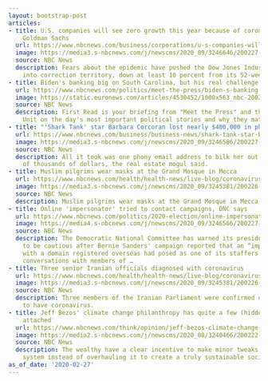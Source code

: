 ```yaml
---
layout: bootstrap-post
articles:
- title: U.S. companies will see zero growth this year because of coronavirus, says
    Goldman Sachs
  url: https://www.nbcnews.com/business/corporations/u-s-companies-will-see-zero-growth-year-because-coronavirus-n1144081
  image: https://media3.s-nbcnews.com/j/newscms/2020_09/3246646/200227-goldman-sachs-al-0908_8520cbf400a49e890c69ed4d7fcd7dab.nbcnews-fp-1200-630.jpg
  source: NBC News
  description: Fears about the epidemic have pushed the Dow Jones Industrial Average
    into correction territory, down at least 10 percent from its 52-week high.
- title: Biden's banking big on South Carolina, but his real challenge is Super Tuesday
  url: https://www.nbcnews.com/politics/meet-the-press/biden-s-banking-big-south-carolina-his-real-challenge-super-n1144071
  image: https://static.euronews.com/articles/4530452/1000x563_nbc-200227-joe-biden-mc-1319_63455b90b18862f7f871b49dc497ec36.jpg
  source: NBC News
  description: First Read is your briefing from "Meet the Press" and the NBC Political
    Unit on the day's most important political stories and why they matter.
- title: "'Shark Tank' star Barbara Corcoran lost nearly $400,000 in phishing scam"
  url: https://www.nbcnews.com/business/business-news/shark-tank-star-barbara-corcoran-lost-nearly-400-000-phishing-n1144051
  image: https://media3.s-nbcnews.com/j/newscms/2020_09/3246586/200227-barbara-corcoran-al-0827_3fd30bf7a14551e94c04fb99df08f37e.nbcnews-fp-1200-630.jpg
  source: NBC News
  description: All it took was one phony email address to bilk her out of hundreds
    of thousands of dollars, the real estate mogul said.
- title: Muslim pilgrims wear masks at the Grand Mosque in Mecca
  url: https://www.nbcnews.com/health/health-news/live-blog/coronavirus-updates-live-countries-prepare-outbreak-spreads-n1143556/ncrd1144041
  image: https://media3.s-nbcnews.com/j/newscms/2020_09/3245381/200226-coronavirus-covid-19-cs-205p_f13f5ae18d69e0f86f6f37433f3ea41c.nbcnews-fp-1200-630.jpg
  source: NBC News
  description: Muslim pilgrims wear masks at the Grand Mosque in Mecca
- title: Online 'impersonator' tried to contact campaigns, DNC says
  url: https://www.nbcnews.com/politics/2020-election/online-impersonator-tried-contact-campaigns-dnc-says-n1144036
  image: https://media4.s-nbcnews.com/j/newscms/2020_09/3246566/200227-sanders-campaign-mc-1314_78ef83be6db017a837d19ff1bf9f3a43.nbcnews-fp-1200-630.JPG
  source: NBC News
  description: The Democratic National Committee has warned its presidential candidates
    to be cautious after Bernie Sanders' campaign reported that an “impersonator”
    with a domain registered overseas had posed as one of its staffers and sought
    conversations with members of …
- title: Three senior Iranian officials diagnosed with coronavirus
  url: https://www.nbcnews.com/health/health-news/live-blog/coronavirus-updates-live-countries-prepare-outbreak-spreads-n1143556/ncrd1144031
  image: https://media3.s-nbcnews.com/j/newscms/2020_09/3245381/200226-coronavirus-covid-19-cs-205p_f13f5ae18d69e0f86f6f37433f3ea41c.nbcnews-fp-1200-630.jpg
  source: NBC News
  description: Three members of the Iranian Parliament were confirmed on Thursday
    to have coronavirus.
- title: Jeff Bezos' climate change philanthropy has quite a few (hidden) strings
    attached
  url: https://www.nbcnews.com/think/opinion/jeff-bezos-climate-change-philanthropy-has-quite-few-hidden-strings-ncna1143791
  image: https://media2.s-nbcnews.com/j/newscms/2020_08/3240466/200222-jeff-bezos-environment-2x1-al-1313_1814cf393bf7ed8a5549c55d95226460.nbcnews-fp-1200-630.jpg
  source: NBC News
  description: The wealthy have a clear incentive to make minor tweaks to the existing
    system instead of overhauling it to create a truly sustainable society.
as_of_date: '2020-02-27'
---
```


